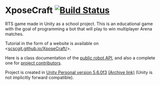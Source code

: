 # XposeCraft [![Build Status](https://travis-ci.org/scscgit/XposeCraft.svg?branch=master)](https://travis-ci.org/scscgit/XposeCraft)
RTS game made in Unity as a school project. This is an educational game with the goal of programming a bot that will play to win multiplayer Arena matches.

Tutorial in the form of a website is available on <[scscgit.github.io/XposeCraft/](https://scscgit.github.io/XposeCraft/)>.

Here is a class documentation of the [public robot API](https://scscgit.github.io/XposeCraft/docs/annotated.html), and also a complete one for [project contributors](https://scscgit.github.io/XposeCraft/docs_dev/annotated.html).

Project is created in [Unity Personal version 5.6.0f3](https://unity3d.com/unity/whats-new/unity-5.6.0) [(Archive link)](https://unity3d.com/get-unity/download/archive) (Unity is not implicitly forward compatible).
